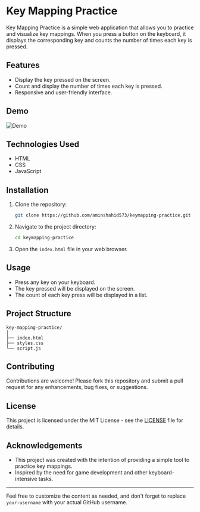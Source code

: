 
# Key Mapping Practice

Key Mapping Practice is a simple web application that allows you to practice and visualize key mappings. When you press a button on the keyboard, it displays the corresponding key and counts the number of times each key is pressed.

## Features

- Display the key pressed on the screen.
- Count and display the number of times each key is pressed.
- Responsive and user-friendly interface.

## Demo

![Demo](demo.gif)

## Technologies Used

- HTML
- CSS
- JavaScript

## Installation

1. Clone the repository:
    ```bash
    git clone https://github.com/aminshahid573/keymapping-practice.git
    ```
2. Navigate to the project directory:
    ```bash
    cd keymapping-practice
   ```
3. Open the `index.html` file in your web browser.

## Usage

- Press any key on your keyboard.
- The key pressed will be displayed on the screen.
- The count of each key press will be displayed in a list.

## Project Structure

```plaintext
key-mapping-practice/
│
├── index.html
├── styles.css
└── script.js
```

## Contributing

Contributions are welcome! Please fork this repository and submit a pull request for any enhancements, bug fixes, or suggestions.

## License

This project is licensed under the MIT License - see the [LICENSE](LICENSE) file for details.

## Acknowledgements

- This project was created with the intention of providing a simple tool to practice key mappings.
- Inspired by the need for game development and other keyboard-intensive tasks.

---

Feel free to customize the content as needed, and don't forget to replace `your-username` with your actual GitHub username.
